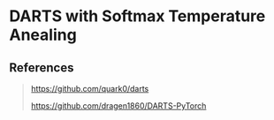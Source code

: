 # DARTS with Softmax Temperature Anealing

## References
> https://github.com/quark0/darts
>
> https://github.com/dragen1860/DARTS-PyTorch
